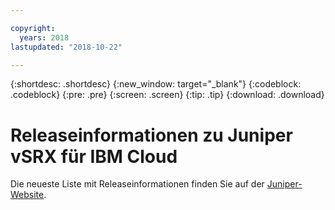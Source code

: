 ```yaml
---

copyright:
  years: 2018
lastupdated: "2018-10-22"

---
```


{:shortdesc: .shortdesc}
{:new_window: target="_blank"}
{:codeblock: .codeblock}
{:pre: .pre}
{:screen: .screen}
{:tip: .tip}
{:download: .download}

# Releaseinformationen zu Juniper vSRX für IBM Cloud 
Die neueste Liste mit Releaseinformationen finden Sie auf der [Juniper-Website](https://www.juniper.net/support/downloads/?p=vsrx#docs).
